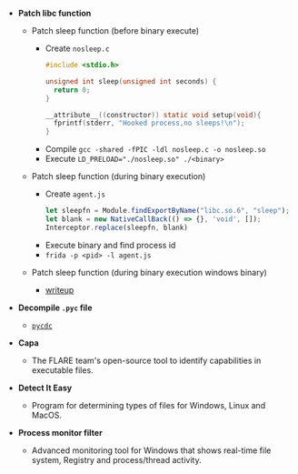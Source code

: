 - **Patch libc function**

  - Patch sleep function (before binary execute)

    - Create `nosleep.c`
      ```c
      #include <stdio.h>

      unsigned int sleep(unsigned int seconds) {
        return 0;
      }

      __attribute__((constructor)) static void setup(void){
        fprintf(stderr, "Hooked process,no sleeps!\n");
      }
      ```
    - Compile `gcc -shared -fPIC -ldl nosleep.c -o nosleep.so`
    - Execute `LD_PRELOAD="./nosleep.so" ./<binary>`

  - Patch sleep function (during binary execution)

    - Create `agent.js`
      ```js
      let sleepfn = Module.findExportByName("libc.so.6", "sleep");
      let blank = new NativeCallBack(() => {}, 'void', []);
      Interceptor.replace(sleepfn, blank)
      ```
    - Execute binary and find process id
    - `frida -p <pid> -l agent.js`

  - Patch sleep function (during binary execution windows binary)

    - [writeup](https://docs.google.com/document/d/1Pls6AkWHbxvBuvDFLEv7piH9myZSahvQy4d3qR442Cw)

- **Decompile `.pyc` file**

  - [`pycdc`](https://github.com/zrax/pycdc)

- **Capa**

  - The FLARE team's open-source tool to identify capabilities in executable files.


- **Detect It Easy**

  - Program for determining types of files for Windows, Linux and MacOS.

- **Process monitor filter**

  - Advanced monitoring tool for Windows that shows real-time file system, Registry and process/thread activity.
